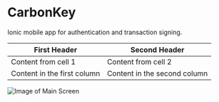 # CarbonKey
Ionic mobile app for authentication and transaction signing.

First Header | Second Header
------------ | -------------
Content from cell 1 | Content from cell 2
Content in the first column | Content in the second column

![Image of Main Screen](https://raw.githubusercontent.com/onchain/CarbonKey/master/www/img/main-screen.png)
